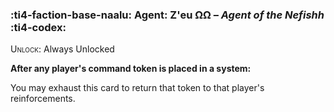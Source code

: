 ### :ti4-faction-base-naalu: **Agent**: Z'eu ΩΩ – _Agent of the Nefishh_ :ti4-codex:

<span style="font-variant:small-caps;">Unlock</span>: Always Unlocked

**After any player's command token is placed in a system:**

You may exhaust this card to return that token to that player's reinforcements.

